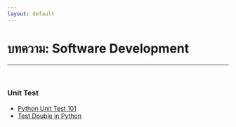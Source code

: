 ```yaml
---
layout: default
---
```


# บทความ: Software Development

---

<br>

### **Unit Test**

- [Python Unit Test 101][python-unit-test-101]
- [Test Double in Python][python-test-double]
  
[python-unit-test-101]: https://medium.com/@nonthakon/%E0%B8%A5%E0%B8%AD%E0%B8%87%E0%B8%AA%E0%B8%AD%E0%B8%99-haar-cascade-%E0%B9%80%E0%B8%AD%E0%B8%87-9bfb6cc64312
[python-test-double]: https://www.howtoautomate.in.th/testdouble-in-python/
